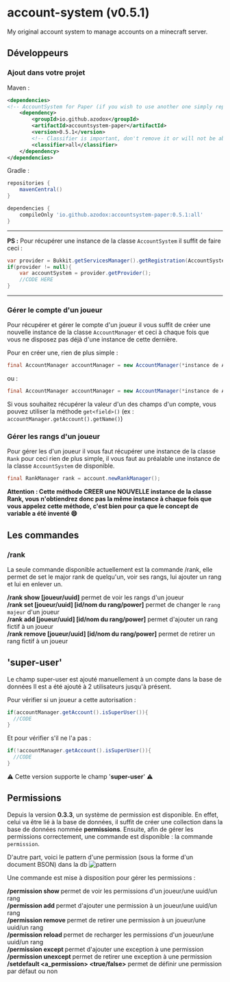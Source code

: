 # account-system (v0.5.1)
My original account system to manage accounts on a minecraft server.

## Développeurs

### Ajout dans votre projet

Maven :
```xml
<dependencies>
<!-- AccountSystem for Paper (if you wish to use another one simply replace "paper" by something else (e.g. velocity)) -->
    <dependency>
        <groupId>io.github.azodox</groupId>
        <artifactId>accountsystem-paper</artifactId>
        <version>0.5.1</version>
        <!-- Classifier is important, don't remove it or will not be able to import the AccountSystem -->
        <classifier>all</classifier>
    </dependency>
</dependencies>
```
Gradle :
```groovy
repositories {
    mavenCentral()
}

dependencies {
    compileOnly 'io.github.azodox:accountsystem-paper:0.5.1:all'
}
```
---

**PS :** Pour récupérer une instance de la classe `AccountSystem` il suffit de faire ceci :

```java
var provider = Bukkit.getServicesManager().getRegistration(AccountSystem.class);
if(provider != null){
    var accountSystem = provider.getProvider();
    //CODE HERE
}
```

---

### Gérer le compte d'un joueur 
Pour récupérer et gérer le compte d'un joueur il vous suffit de créer une nouvelle instance de la classe `AccountManager` et ceci à chaque fois que vous ne disposez pas déjà d'une instance de cette dernière.

Pour en créer une, rien de plus simple :

```java
final AccountManager accountManager = new AccountManager(*instance de AccountSystem*, *Un objet Player*);
```
ou :

```java
final AccountManager accountManager = new AccountManager(*instance de AccountSystem*, *le nom du joueur (String)*, *l'uuid du joueur (String)*);
```

Si vous souhaitez récupérer la valeur d'un des champs d'un compte, vous pouvez utiliser la méthode `get<field>()` (ex : `accountManager.getAccount().getName()`)

### Gérer les rangs d'un joueur

Pour gérer les d'un joueur il vous faut récupérer une instance de la classe `Rank` pour ceci rien de plus simple, il vous faut au préalable une instance de la classe `AccountSystem` de disponible.

```java
final RankManager rank = account.newRankManager();
```

**Attention : Cette méthode CREER une NOUVELLE instance de la classe Rank, vous n'obtiendrez donc pas la même instance à chaque fois que vous appelez cette méthode, c'est bien pour ça que le concept de variable a été inventé :smile:**

## Les commandes

### /rank
La seule commande disponible actuellement est la commande /rank, elle permet de set le major rank de quelqu'un, voir ses rangs, lui ajouter un rang et lui en enlever un.

**/rank show [joueur/uuid]** permet de voir les rangs d'un joueur\
**/rank set [joueur/uuid] [id/nom du rang/power]** permet de changer le `rang majeur` d'un joueur\
**/rank add [joueur/uuid] [id/nom du rang/power]** permet d'ajouter un rang fictif à un joueur\
**/rank remove [joueur/uuid] [id/nom du rang/power]** permet de retirer un rang fictif à un joueur

## 'super-user'

Le champ super-user est ajouté manuellement à un compte dans la base de données
Il est a été ajouté à 2 utilisateurs jusqu'à présent.

Pour vérifier si un joueur a cette autorisation :

```java
if(accountManager.getAccount().isSuperUser()){
  //CODE
}
```

Et pour vérifier s'il ne l'a pas :

```java
if(!accountManager.getAccount().isSuperUser()){
  //CODE
}
```

:warning: Cette version supporte le champ '**super-user**' :warning: 

## Permissions

Depuis la version __0.3.3__, un système de permission est disponible. En effet, celui va être lié à la base de données, il suffit de créer une collection dans la base de données nommée **permissions**. Ensuite, afin de gérer les permissions correctement, une commande est disponible : la commande `permission`.

D'autre part, voici le pattern d'une permission (sous la forme d'un document BSON) dans la db
![pattern](https://i.imgur.com/JdzRJHO.png)

Une commande est mise à disposition pour gérer les permissions :

**/permission show <target>** permet de voir les permissions d'un joueur/une uuid/un rang\
**/permission add <target> <permission>** permet d'ajouter une permission à un joueur/une uuid/un rang\
**/permission remove <target> <permission>** permet de retirer une permission à un joueur/une uuid/un rang\
**/permission reload <target>** permet de recharger les permissions d'un joueur/une uuid/un rang\
**/permission except <target> <permission>** permet d'ajouter une exception à une permission\
**/permission unexcept <target> <permission>** permet de retirer une exception à une permission\
**/setdefault <a_permission> <true/false>** permet de définir une permission par défaut ou non

